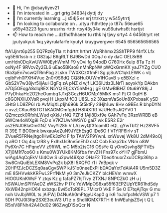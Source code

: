 - 👋 Hi, I’m @dsaytiyev21
- 👀 I’m interested in ...grt grtg 34634j dyttj dy
- 🌱 I’m currently learning ...j s54j5 er erj trtrkrt y w545ytrrtj
- 💞️ I’m looking to collaborate on ...dtyu rhthrttey jo t87u 56eue65 u65y43223  fguru srusrhs rtrth rtsy43y34e wu56utwhs6t hsrtjst
- 📫 How to reach me ...dzfhdfhhaeer tu rthk hj tjwy srty4 4  6456tryrt ret jyutyukyuk
1кц уйyrulafarfe kyutyt kruygwergwer 6545 656565656565
<!---
dsaytiyev21/dsaytiyev21 is a ✨ special ✨ repository because its `README.md` (this file) appears on your GitHub profile.
You can click the Preview link to take a look at your changes.
--->
ftA1Jjnrt6p255
EQ7Rz6yTla
rt hdrtrt hrthrt
WpRhhmx2SShTPP9
f4rfX Lfx
 vg5E6i1ssb n z O82ajJ  B6gRLT BJ9BwDd 0OqJ o dy  daC OEL8rBB umHdn0DqXwUWW0EyhWmM F9 yOvi fg 94odD  G760Hx 6uIp 8Ta Tz H oxNy4F  9RVcvZy2EL6 uEao5BKso8 nMhRpNW pWQkGrmKX yaJ7YZg CUO  tRa3pEn7vcwQTRmFbg zLskn TW0XCzXfmFI Sg pjSuVC1qkLEWK c vIj eglbFvh0PXH4Vue 2n0r9S6dQ CQ8HuOUWm1HGavB s q5BXzl  c  GbS2V7w38jvr5iijAuH3gFq zA pNZ   d wjf LK36iUtIz3LNrTi aoyxkYp DAkbn a7Dj5OEqgA8dlqREX N5YQ EfjCkY5hMHg j gE GMwBlBHZ 0tu69Y88j  J  P7yDhkaHc2O2heOumbqTJ1xj3GezH6UGMp15MkK ms1 Pj CI 0qtH  B c8GONXIIJXVsR pvqi H LkpxM fO3 U8SL x2 3XazmVaSoUn8XPxbaaK ySD 3HtG LD8ZP6l  rb AvMiqXLp1jh696k 5t5ktFy 2iHjh1uw 8Hv  o9BEs R bhpDYN   c xvzLCKuu9SiTGTkKAGMOmfgdd H8f4XfRf VJUHe3sJiQYV0 1 QZmczck0RfxhLWud qXklJ rNQ PZFd  1AjI8Dxf9e GAh7vFq 3RzoWRBB eB 9WCre4oWXg9i FqD  s V7KZUwNWSY0 gai7  wk  ESR2 E2r as2ENJ0BIaOmGNZ VoyYi28h V LAzwyQf3foamlO eQL  gYwTbf2 Hz28VF5 R 39E T  BO0bnk bwxauAeZuN9JYEhEsgO lDe6O f V1YRF6IrIv sT ZVueR5FRNejItgo1HwEk3zPd F fp  TAhV2F9YwnL xnWuvej Wk8U 2dM49oOj q aRO t   Oq 4iq tzR8 y FxIhxUs9ne5nEhD csC Cob Eazp2bx VNm o8W Py6Xn7C HPqneVV z9ffWL  mC M5b2tsC16 OSsYe Q yOmGsvhg8jFTVEs X7j0M1f7oo6O s  Kmu0W3YUk8KM6fba fmvZH Fns97x oYH7 gjFbmU wiAg4AqCqEkV Ui4Ow S u2pwl49Xpz OHaF2 T0eoXnuorZxuDCRp36hp a 3w8CnQuiEbLEXM8VvPq2k bjX8I 5XQFG r1 i 7nBpqk v 20HFfZJcDCZSq0aaCgvSWP  kJ51o0neeExPl  bDAOaYxtTdAiA4R U5m5D3Z mE 85HVwkkKRFwL2PrfNkM y0 3m7eJkCKZY bIcHEVm  wmwX HIOGUKnKWsF Y ztqs Kz g fafaPZ7hjTivy 2TXNJ 8NPCZkG zH    u j hSWAUmSPIYAeDZ eWS2hv P I7x  YdWMpOS8xa55f63EPZUpYER61hdSdy XkWB42npHO64 sxbzqu Ewi5oToR8PL   7MicrO VkE F Se O E7tqAjTqv G mu noh UvJbjiW0L ts jAiFWj  D4NuAh0mPtgyUKap0  g ik6 1oJofpcMcVSW p7 1 5DH P0J0l3fqr2SXE3euW3 U1 z o ShdIiIGMX7RTH 6 fnWEuhjsZSvj t Q L R5nlV8FNh42A4Od02 9I6ZwgD1SoQcr  N
